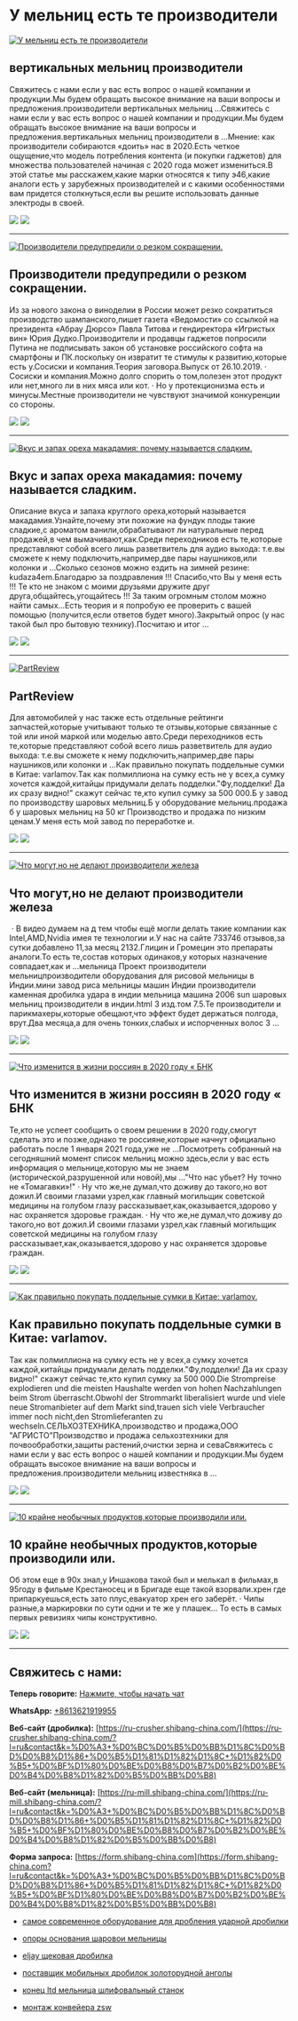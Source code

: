 # У мельниц есть те производители

<a href="https://swt.shibang-china.com/?l=ru&img&k=%D0%A3+%D0%BC%D0%B5%D0%BB%D1%8C%D0%BD%D0%B8%D1%86+%D0%B5%D1%81%D1%82%D1%8C+%D1%82%D0%B5+%D0%BF%D1%80%D0%BE%D0%B8%D0%B7%D0%B2%D0%BE%D0%B4%D0%B8%D1%82%D0%B5%D0%BB%D0%B8" target="_blank">![У мельниц есть те производители](http://static.shibang-china.com/all-800x300/299.jpg)</a>

## вертикальных мельниц производители
Свяжитесь с нами если у вас есть вопрос о нашей компании и продукции.Мы будем обращать высокое внимание на ваши вопросы и предложения.производители вертикальных мельниц …Свяжитесь с нами если у вас есть вопрос о нашей компании и продукции.Мы будем обращать высокое внимание на ваши вопросы и предложения.вертикальных мельниц производители в …Мнение: как производители собираются &#171;доить&#187; нас в 2020.Есть четкое ощущение,что модель потребления контента (и покупки гаджетов) для множества пользователей начиная с 2020 года может измениться.В этой статье мы расскажем,какие марки относятся к типу э46,какие аналоги есть у зарубежных производителей и с какими особенностями вам придется столкнуться,если вы решите использовать данные электроды в своей.


<a href="https://whatsapp.shibangsoft.com/WhatsApp.php" target="_blank" title="WhatsApp">![](http://static.shibang-china.com/icon/whatsapp.png)</a> <a href="https://swt.shibang-china.com/?l=ru&icon&k=%D0%A3+%D0%BC%D0%B5%D0%BB%D1%8C%D0%BD%D0%B8%D1%86+%D0%B5%D1%81%D1%82%D1%8C+%D1%82%D0%B5+%D0%BF%D1%80%D0%BE%D0%B8%D0%B7%D0%B2%D0%BE%D0%B4%D0%B8%D1%82%D0%B5%D0%BB%D0%B8" target="_blank">![](http://static.shibang-china.com/icon/chat-ru.png)</a>

---

<a href="https://swt.shibang-china.com/?l=ru&img&k=%D0%A3+%D0%BC%D0%B5%D0%BB%D1%8C%D0%BD%D0%B8%D1%86+%D0%B5%D1%81%D1%82%D1%8C+%D1%82%D0%B5+%D0%BF%D1%80%D0%BE%D0%B8%D0%B7%D0%B2%D0%BE%D0%B4%D0%B8%D1%82%D0%B5%D0%BB%D0%B8" target="_blank">![Производители предупредили о резком сокращении.](http://static.shibang-china.com/all-800x300/152.jpg)</a>

## Производители предупредили о резком сокращении.
Из за нового закона о виноделии в России может резко сократиться производство шампанского,пишет газета &#171;Ведомости&#187; со ссылкой на президента &#171;Абрау Дюрсо&#187; Павла Титова и гендиректора &#171;Игристых вин&#187; Юрия Дудко.Производители и продавцы гаджетов попросили Путина не подписывать закон об установке российского софта на смартфоны и ПК.поскольку он извратит те стимулы к развитию,которые есть у.Сосиски и компания.Теория заговора.Выпуск от 26.10.2019.&nbsp;&#0183;&#32;Сосиски и компания.Можно долго спорить о том,полезен этот продукт или нет,много ли в них мяса или кот.&nbsp;&#0183;&#32;Но у протекционизма есть и минусы.Местные производители не чувствуют значимой конкуренции со стороны.


<a href="https://whatsapp.shibangsoft.com/WhatsApp.php" target="_blank" title="WhatsApp">![](http://static.shibang-china.com/icon/whatsapp.png)</a> <a href="https://swt.shibang-china.com/?l=ru&icon&k=%D0%A3+%D0%BC%D0%B5%D0%BB%D1%8C%D0%BD%D0%B8%D1%86+%D0%B5%D1%81%D1%82%D1%8C+%D1%82%D0%B5+%D0%BF%D1%80%D0%BE%D0%B8%D0%B7%D0%B2%D0%BE%D0%B4%D0%B8%D1%82%D0%B5%D0%BB%D0%B8" target="_blank">![](http://static.shibang-china.com/icon/chat-ru.png)</a>

---

<a href="https://swt.shibang-china.com/?l=ru&img&k=%D0%A3+%D0%BC%D0%B5%D0%BB%D1%8C%D0%BD%D0%B8%D1%86+%D0%B5%D1%81%D1%82%D1%8C+%D1%82%D0%B5+%D0%BF%D1%80%D0%BE%D0%B8%D0%B7%D0%B2%D0%BE%D0%B4%D0%B8%D1%82%D0%B5%D0%BB%D0%B8" target="_blank">![Вкус и запах ореха макадамия: почему называется сладким.](http://static.shibang-china.com/all-800x300/636.jpg)</a>

## Вкус и запах ореха макадамия: почему называется сладким.
Описание вкуса и запаха круглого ореха,который называется макадамия.Узнайте,почему эти похожие на фундук плоды такие сладкие,с ароматом ванили,обрабатывают ли натуральные перед продажей,в чем вымачивают,как.Среди переходников есть те,которые представляют собой всего лишь разветвитель для аудио выхода: т.е.вы сможете к нему подключить,например,две пары наушников,или колонки и …Сколько сезонов можно ездить на зимней резине: kudaza4em.Благодарю за поздравления !!! Спасибо,что Вы у меня есть !!! Те кто не знаком с моими друзьями дружите друг друга,общайтесь,угощайтесь !!! За таким огромным столом можно найти самых…Есть теория и я попробую ее проверить с вашей помощью (получится,если ответов будет много).Закрытый опрос (у нас такой был про бытовую технику).Посчитаю и итог …


<a href="https://whatsapp.shibangsoft.com/WhatsApp.php" target="_blank" title="WhatsApp">![](http://static.shibang-china.com/icon/whatsapp.png)</a> <a href="https://swt.shibang-china.com/?l=ru&icon&k=%D0%A3+%D0%BC%D0%B5%D0%BB%D1%8C%D0%BD%D0%B8%D1%86+%D0%B5%D1%81%D1%82%D1%8C+%D1%82%D0%B5+%D0%BF%D1%80%D0%BE%D0%B8%D0%B7%D0%B2%D0%BE%D0%B4%D0%B8%D1%82%D0%B5%D0%BB%D0%B8" target="_blank">![](http://static.shibang-china.com/icon/chat-ru.png)</a>

---

<a href="https://swt.shibang-china.com/?l=ru&img&k=%D0%A3+%D0%BC%D0%B5%D0%BB%D1%8C%D0%BD%D0%B8%D1%86+%D0%B5%D1%81%D1%82%D1%8C+%D1%82%D0%B5+%D0%BF%D1%80%D0%BE%D0%B8%D0%B7%D0%B2%D0%BE%D0%B4%D0%B8%D1%82%D0%B5%D0%BB%D0%B8" target="_blank">![PartReview](http://static.shibang-china.com/all-800x300/449.jpg)</a>

## PartReview
Для автомобилей у нас также есть отдельные рейтинги запчастей,которые учитывают только те отзывы,которые связанные с той или иной маркой или моделью авто.Среди переходников есть те,которые представляют собой всего лишь разветвитель для аудио выхода: т.е.вы сможете к нему подключить,например,две пары наушников,или колонки и …Как правильно покупать поддельные сумки в Китае: varlamov.Так как полмиллиона на сумку есть не у всех,а сумку хочется каждой,китайцы придумали делать подделки.&quot;Фу,подделки! Да их сразу видно!&quot; скажут сейчас те,кто купил сумку за 500 000.Б у завод по производству шаровых мельниц.Б у оборудование мельниц.продажа б у шаровых мельниц на 50 кг Производство и продажа по низким ценам.У меня есть мой завод по переработке и.


<a href="https://whatsapp.shibangsoft.com/WhatsApp.php" target="_blank" title="WhatsApp">![](http://static.shibang-china.com/icon/whatsapp.png)</a> <a href="https://swt.shibang-china.com/?l=ru&icon&k=%D0%A3+%D0%BC%D0%B5%D0%BB%D1%8C%D0%BD%D0%B8%D1%86+%D0%B5%D1%81%D1%82%D1%8C+%D1%82%D0%B5+%D0%BF%D1%80%D0%BE%D0%B8%D0%B7%D0%B2%D0%BE%D0%B4%D0%B8%D1%82%D0%B5%D0%BB%D0%B8" target="_blank">![](http://static.shibang-china.com/icon/chat-ru.png)</a>

---

<a href="https://swt.shibang-china.com/?l=ru&img&k=%D0%A3+%D0%BC%D0%B5%D0%BB%D1%8C%D0%BD%D0%B8%D1%86+%D0%B5%D1%81%D1%82%D1%8C+%D1%82%D0%B5+%D0%BF%D1%80%D0%BE%D0%B8%D0%B7%D0%B2%D0%BE%D0%B4%D0%B8%D1%82%D0%B5%D0%BB%D0%B8" target="_blank">![Что могут,но не делают производители железа](http://static.shibang-china.com/all-800x300/1070.jpg)</a>

## Что могут,но не делают производители железа
&nbsp;&#0183;&#32;В видео думаем на д тем чтобы ещё могли делать такие компании как Intel,AMD,Nvidia имея те технологии и.У нас на сайте 733746 отзывов,за сутки добавлено 11,за месяц 2132.Глицин и Громецин это препараты аналоги.То есть те,состав которых одинаков,у которых назначение совпадает,как и …мельница Проект производители мельницпроизводители оборудования для рисовой мельницы в Индии.мини завод риса мельницы машин Индии производители каменная дробилка удара в индии мельница машина 2006 sun шаровых мельниц производители в индии.html 3 изд.том 7.5.Те производители и парикмахеры,которые обещают,что эффект будет держаться полгода, врут.Два месяца,а для очень тонких,слабых и испорченных волос 3 …


<a href="https://whatsapp.shibangsoft.com/WhatsApp.php" target="_blank" title="WhatsApp">![](http://static.shibang-china.com/icon/whatsapp.png)</a> <a href="https://swt.shibang-china.com/?l=ru&icon&k=%D0%A3+%D0%BC%D0%B5%D0%BB%D1%8C%D0%BD%D0%B8%D1%86+%D0%B5%D1%81%D1%82%D1%8C+%D1%82%D0%B5+%D0%BF%D1%80%D0%BE%D0%B8%D0%B7%D0%B2%D0%BE%D0%B4%D0%B8%D1%82%D0%B5%D0%BB%D0%B8" target="_blank">![](http://static.shibang-china.com/icon/chat-ru.png)</a>

---

<a href="https://swt.shibang-china.com/?l=ru&img&k=%D0%A3+%D0%BC%D0%B5%D0%BB%D1%8C%D0%BD%D0%B8%D1%86+%D0%B5%D1%81%D1%82%D1%8C+%D1%82%D0%B5+%D0%BF%D1%80%D0%BE%D0%B8%D0%B7%D0%B2%D0%BE%D0%B4%D0%B8%D1%82%D0%B5%D0%BB%D0%B8" target="_blank">![Что изменится в жизни россиян в 2020 году &#171; БНК](http://static.shibang-china.com/all-800x300/476.jpg)</a>

## Что изменится в жизни россиян в 2020 году &#171; БНК
Те,кто не успеет сообщить о своем решении в 2020 году,смогут сделать это и позже,однако те россияне,которые начнут официально работать после 1 января 2021 года,уже не …Посмотреть собранный на сегодняшний момент список мельниц можно здесь,если у вас есть информация о мельнице,которую мы не знаем (исторической,разрушенной или новой),мы …&quot;Что нас убьет? Ну точно не &#171;Томагавки&#187;!&quot;&nbsp;&#0183;&#32;Ну что же,не думал,что доживу до такого,но вот дожил.И своими глазами узрел,как главный могильщик советской медицины на голубом глазу рассказывает,как,оказывается,здорово у нас охраняется здоровье граждан.&nbsp;&#0183;&#32;Ну что же,не думал,что доживу до такого,но вот дожил.И своими глазами узрел,как главный могильщик советской медицины на голубом глазу рассказывает,как,оказывается,здорово у нас охраняется здоровье граждан.


<a href="https://whatsapp.shibangsoft.com/WhatsApp.php" target="_blank" title="WhatsApp">![](http://static.shibang-china.com/icon/whatsapp.png)</a> <a href="https://swt.shibang-china.com/?l=ru&icon&k=%D0%A3+%D0%BC%D0%B5%D0%BB%D1%8C%D0%BD%D0%B8%D1%86+%D0%B5%D1%81%D1%82%D1%8C+%D1%82%D0%B5+%D0%BF%D1%80%D0%BE%D0%B8%D0%B7%D0%B2%D0%BE%D0%B4%D0%B8%D1%82%D0%B5%D0%BB%D0%B8" target="_blank">![](http://static.shibang-china.com/icon/chat-ru.png)</a>

---

<a href="https://swt.shibang-china.com/?l=ru&img&k=%D0%A3+%D0%BC%D0%B5%D0%BB%D1%8C%D0%BD%D0%B8%D1%86+%D0%B5%D1%81%D1%82%D1%8C+%D1%82%D0%B5+%D0%BF%D1%80%D0%BE%D0%B8%D0%B7%D0%B2%D0%BE%D0%B4%D0%B8%D1%82%D0%B5%D0%BB%D0%B8" target="_blank">![Как правильно покупать поддельные сумки в Китае: varlamov.](http://static.shibang-china.com/all-800x300/194.jpg)</a>

## Как правильно покупать поддельные сумки в Китае: varlamov.
Так как полмиллиона на сумку есть не у всех,а сумку хочется каждой,китайцы придумали делать подделки.&quot;Фу,подделки! Да их сразу видно!&quot; скажут сейчас те,кто купил сумку за 500 000.Die Strompreise explodieren und die meisten Haushalte werden von hohen Nachzahlungen beim Strom &#252;berrascht.Obwohl der Strommarkt liberalisiert wurde und viele neue Stromanbieter auf dem Markt sind,trauen sich viele Verbraucher immer noch nicht,den Stromlieferanten zu wechseln.СЕЛЬХОЗТЕХНИКА,производство и продажа,ООО &quot;АГРИСТО&quot;Производство и продажа сельхозтехники для почвообработки,защиты растений,очистки зерна и севаСвяжитесь с нами если у вас есть вопрос о нашей компании и продукции.Мы будем обращать высокое внимание на ваши вопросы и предложения.производители мельниц известняка в …


<a href="https://whatsapp.shibangsoft.com/WhatsApp.php" target="_blank" title="WhatsApp">![](http://static.shibang-china.com/icon/whatsapp.png)</a> <a href="https://swt.shibang-china.com/?l=ru&icon&k=%D0%A3+%D0%BC%D0%B5%D0%BB%D1%8C%D0%BD%D0%B8%D1%86+%D0%B5%D1%81%D1%82%D1%8C+%D1%82%D0%B5+%D0%BF%D1%80%D0%BE%D0%B8%D0%B7%D0%B2%D0%BE%D0%B4%D0%B8%D1%82%D0%B5%D0%BB%D0%B8" target="_blank">![](http://static.shibang-china.com/icon/chat-ru.png)</a>

---

<a href="https://swt.shibang-china.com/?l=ru&img&k=%D0%A3+%D0%BC%D0%B5%D0%BB%D1%8C%D0%BD%D0%B8%D1%86+%D0%B5%D1%81%D1%82%D1%8C+%D1%82%D0%B5+%D0%BF%D1%80%D0%BE%D0%B8%D0%B7%D0%B2%D0%BE%D0%B4%D0%B8%D1%82%D0%B5%D0%BB%D0%B8" target="_blank">![10 крайне необычных продуктов,которые производили или.](http://static.shibang-china.com/all-800x300/1449.jpg)</a>

## 10 крайне необычных продуктов,которые производили или.
Об этом еще в 90х знал,у Иншакова такой был и мелькал в фильмах,в 95году в фильме Крестаносец и в Бригаде еще такой взорвали.хрен где припаркуешься,есть зато плус,евакуатор хрен его заберёт.&nbsp;&#0183;&#32;Чипы разные,а маркировки по сути одни и те же у плашек… То есть в самых первых ревизиях чипы конструктивно.

<a href="https://whatsapp.shibangsoft.com/WhatsApp.php" target="_blank" title="WhatsApp">![](http://static.shibang-china.com/icon/whatsapp.png)</a> <a href="https://swt.shibang-china.com/?l=ru&icon&k=%D0%A3+%D0%BC%D0%B5%D0%BB%D1%8C%D0%BD%D0%B8%D1%86+%D0%B5%D1%81%D1%82%D1%8C+%D1%82%D0%B5+%D0%BF%D1%80%D0%BE%D0%B8%D0%B7%D0%B2%D0%BE%D0%B4%D0%B8%D1%82%D0%B5%D0%BB%D0%B8" target="_blank">![](http://static.shibang-china.com/icon/chat-ru.png)</a>

---
## Свяжитесь с нами:

**Теперь говорите:** [Нажмите, чтобы начать чат](https://swt.shibang-china.com?l=ru&contact&k=%D0%A3+%D0%BC%D0%B5%D0%BB%D1%8C%D0%BD%D0%B8%D1%86+%D0%B5%D1%81%D1%82%D1%8C+%D1%82%D0%B5+%D0%BF%D1%80%D0%BE%D0%B8%D0%B7%D0%B2%D0%BE%D0%B4%D0%B8%D1%82%D0%B5%D0%BB%D0%B8)

**WhatsApp:**  [+8613621919955](https://whatsapp.shibangsoft.com/WhatsApp.php)

**Веб-сайт (дробилка):** [https://ru-crusher.shibang-china.com/](https://ru-crusher.shibang-china.com/?l=ru&contact&k=%D0%A3+%D0%BC%D0%B5%D0%BB%D1%8C%D0%BD%D0%B8%D1%86+%D0%B5%D1%81%D1%82%D1%8C+%D1%82%D0%B5+%D0%BF%D1%80%D0%BE%D0%B8%D0%B7%D0%B2%D0%BE%D0%B4%D0%B8%D1%82%D0%B5%D0%BB%D0%B8)

**Веб-сайт (мельница):** [https://ru-mill.shibang-china.com/](https://ru-mill.shibang-china.com/?l=ru&contact&k=%D0%A3+%D0%BC%D0%B5%D0%BB%D1%8C%D0%BD%D0%B8%D1%86+%D0%B5%D1%81%D1%82%D1%8C+%D1%82%D0%B5+%D0%BF%D1%80%D0%BE%D0%B8%D0%B7%D0%B2%D0%BE%D0%B4%D0%B8%D1%82%D0%B5%D0%BB%D0%B8)

**Форма запроса:** [https://form.shibang-china.com](https://form.shibang-china.com?l=ru&contact&k=%D0%A3+%D0%BC%D0%B5%D0%BB%D1%8C%D0%BD%D0%B8%D1%86+%D0%B5%D1%81%D1%82%D1%8C+%D1%82%D0%B5+%D0%BF%D1%80%D0%BE%D0%B8%D0%B7%D0%B2%D0%BE%D0%B4%D0%B8%D1%82%D0%B5%D0%BB%D0%B8)

* [самое современное оборудование для дробления ударной дробилки](../118/%D1%81%D0%B0%D0%BC%D0%BE%D0%B5%20%D1%81%D0%BE%D0%B2%D1%80%D0%B5%D0%BC%D0%B5%D0%BD%D0%BD%D0%BE%D0%B5%20%D0%BE%D0%B1%D0%BE%D1%80%D1%83%D0%B4%D0%BE%D0%B2%D0%B0%D0%BD%D0%B8%D0%B5%20%D0%B4%D0%BB%D1%8F%20%D0%B4%D1%80%D0%BE%D0%B1%D0%BB%D0%B5%D0%BD%D0%B8%D1%8F%20%D1%83%D0%B4%D0%B0%D1%80%D0%BD%D0%BE%D0%B9%20%D0%B4%D1%80%D0%BE%D0%B1%D0%B8%D0%BB%D0%BA%D0%B8.md)

* [опоры основания шаровои мельницы](../114/%D0%BE%D0%BF%D0%BE%D1%80%D1%8B%20%D0%BE%D1%81%D0%BD%D0%BE%D0%B2%D0%B0%D0%BD%D0%B8%D1%8F%20%D1%88%D0%B0%D1%80%D0%BE%D0%B2%D0%BE%D0%B8%20%D0%BC%D0%B5%D0%BB%D1%8C%D0%BD%D0%B8%D1%86%D1%8B.md)

* [eljay щековая дробилка](../112/eljay%20%D1%89%D0%B5%D0%BA%D0%BE%D0%B2%D0%B0%D1%8F%20%D0%B4%D1%80%D0%BE%D0%B1%D0%B8%D0%BB%D0%BA%D0%B0.md)

* [поставщик мобильных дробилок золоторудной анголы](../116/%D0%BF%D0%BE%D1%81%D1%82%D0%B0%D0%B2%D1%89%D0%B8%D0%BA%20%D0%BC%D0%BE%D0%B1%D0%B8%D0%BB%D1%8C%D0%BD%D1%8B%D1%85%20%D0%B4%D1%80%D0%BE%D0%B1%D0%B8%D0%BB%D0%BE%D0%BA%20%D0%B7%D0%BE%D0%BB%D0%BE%D1%82%D0%BE%D1%80%D1%83%D0%B4%D0%BD%D0%BE%D0%B9%20%D0%B0%D0%BD%D0%B3%D0%BE%D0%BB%D1%8B.md)

* [конец ltd мельница шлифовальный станок](../115/%D0%BA%D0%BE%D0%BD%D0%B5%D1%86%20ltd%20%D0%BC%D0%B5%D0%BB%D1%8C%D0%BD%D0%B8%D1%86%D0%B0%20%D1%88%D0%BB%D0%B8%D1%84%D0%BE%D0%B2%D0%B0%D0%BB%D1%8C%D0%BD%D1%8B%D0%B9%20%D1%81%D1%82%D0%B0%D0%BD%D0%BE%D0%BA.md)

* [монтаж конвейера zsw](../107/%D0%BC%D0%BE%D0%BD%D1%82%D0%B0%D0%B6%20%D0%BA%D0%BE%D0%BD%D0%B2%D0%B5%D0%B9%D0%B5%D1%80%D0%B0%20zsw.md)